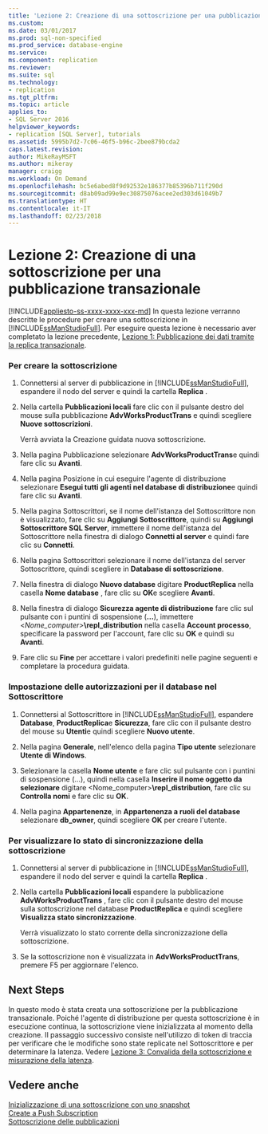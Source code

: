 ```yaml
---
title: 'Lezione 2: Creazione di una sottoscrizione per una pubblicazione transazionale | Microsoft Docs'
ms.custom: 
ms.date: 03/01/2017
ms.prod: sql-non-specified
ms.prod_service: database-engine
ms.service: 
ms.component: replication
ms.reviewer: 
ms.suite: sql
ms.technology:
- replication
ms.tgt_pltfrm: 
ms.topic: article
applies_to:
- SQL Server 2016
helpviewer_keywords:
- replication [SQL Server], tutorials
ms.assetid: 5995b7d2-7c06-46f5-b96c-2bee879bcda2
caps.latest.revision: 
author: MikeRayMSFT
ms.author: mikeray
manager: craigg
ms.workload: On Demand
ms.openlocfilehash: bc5e6abed8f9d92532e186377b85396b711f290d
ms.sourcegitcommit: d8ab09ad99e9ec30875076acee2ed303d61049b7
ms.translationtype: HT
ms.contentlocale: it-IT
ms.lasthandoff: 02/23/2018
---
```

# <a name="lesson-2-creating-a-subscription-to-the-transactional-publication"></a>Lezione 2: Creazione di una sottoscrizione per una pubblicazione transazionale
[!INCLUDE[appliesto-ss-xxxx-xxxx-xxx-md](../../includes/appliesto-ss-xxxx-xxxx-xxx-md.md)]
In questa lezione verranno descritte le procedure per creare una sottoscrizione in [!INCLUDE[ssManStudioFull](../../includes/ssmanstudiofull-md.md)]. Per eseguire questa lezione è necessario aver completato la lezione precedente, [Lezione 1: Pubblicazione dei dati tramite la replica transazionale](../../relational-databases/replication/lesson-1-publishing-data-using-transactional-replication.md).  
  
### <a name="to-create-the-subscription"></a>Per creare la sottoscrizione  
  
1.  Connettersi al server di pubblicazione in [!INCLUDE[ssManStudioFull](../../includes/ssmanstudiofull-md.md)], espandere il nodo del server e quindi la cartella **Replica** .  
  
2.  Nella cartella **Pubblicazioni locali** fare clic con il pulsante destro del mouse sulla pubblicazione **AdvWorksProductTrans** e quindi scegliere **Nuove sottoscrizioni**.  
  
    Verrà avviata la Creazione guidata nuova sottoscrizione.  
  
3.  Nella pagina Pubblicazione selezionare **AdvWorksProductTrans**e quindi fare clic su **Avanti**.  
  
4.  Nella pagina Posizione in cui eseguire l'agente di distribuzione selezionare **Esegui tutti gli agenti nel database di distribuzione**e quindi fare clic su **Avanti**.  
  
5.  Nella pagina Sottoscrittori, se il nome dell'istanza del Sottoscrittore non è visualizzato, fare clic su **Aggiungi Sottoscrittore**, quindi su **Aggiungi Sottoscrittore SQL Server**, immettere il nome dell'istanza del Sottoscrittore nella finestra di dialogo **Connetti al server** e quindi fare clic su **Connetti**.  
  
6.  Nella pagina Sottoscrittori selezionare il nome dell'istanza del server Sottoscrittore, quindi scegliere **<New Database>** in **Database di sottoscrizione**.  
  
7.  Nella finestra di dialogo **Nuovo database** digitare **ProductReplica** nella casella **Nome database** , fare clic su **OK**e scegliere **Avanti**.  
  
8.  Nella finestra di dialogo **Sicurezza agente di distribuzione** fare clic sul pulsante con i puntini di sospensione (**…**), immettere \<*Nome_computer>***\repl_distribution** nella casella **Account processo**, specificare la password per l'account, fare clic su **OK** e quindi su **Avanti**.  
  
9. Fare clic su **Fine** per accettare i valori predefiniti nelle pagine seguenti e completare la procedura guidata.  
  
### <a name="setting-database-permissions-at-the-subscriber"></a>Impostazione delle autorizzazioni per il database nel Sottoscrittore  
  
1.  Connettersi al Sottoscrittore in [!INCLUDE[ssManStudioFull](../../includes/ssmanstudiofull-md.md)], espandere **Database**, **ProductReplica**e **Sicurezza**, fare clic con il pulsante destro del mouse su **Utenti**e quindi scegliere **Nuovo utente**.  
  
2.  Nella pagina **Generale**, nell'elenco della pagina **Tipo utente** selezionare **Utente di Windows**.  
  
3.  Selezionare la casella **Nome utente** e fare clic sul pulsante con i puntini di sospensione (…), quindi nella casella **Inserire il nome oggetto da selezionare** digitare <Nome_computer>**\repl_distribution**, fare clic su **Controlla nomi** e fare clic su **OK**.  
  
4.  Nella pagina **Appartenenze**, in **Appartenenza a ruoli del database** selezionare **db_owner**, quindi scegliere **OK** per creare l'utente.  
  
### <a name="to-view-the-synchronization-status-of-the-subscription"></a>Per visualizzare lo stato di sincronizzazione della sottoscrizione  
  
1.  Connettersi al server di pubblicazione in [!INCLUDE[ssManStudioFull](../../includes/ssmanstudiofull-md.md)], espandere il nodo del server e quindi la cartella **Replica** .  
  
2.  Nella cartella **Pubblicazioni locali** espandere la pubblicazione **AdvWorksProductTrans** , fare clic con il pulsante destro del mouse sulla sottoscrizione nel database **ProductReplica** e quindi scegliere **Visualizza stato sincronizzazione**.  
  
    Verrà visualizzato lo stato corrente della sincronizzazione della sottoscrizione.  
  
3.  Se la sottoscrizione non è visualizzata in **AdvWorksProductTrans**, premere F5 per aggiornare l'elenco.  
  
## <a name="next-steps"></a>Next Steps  
In questo modo è stata creata una sottoscrizione per la pubblicazione transazionale. Poiché l'agente di distribuzione per questa sottoscrizione è in esecuzione continua, la sottoscrizione viene inizializzata al momento della creazione. Il passaggio successivo consiste nell'utilizzo di token di traccia per verificare che le modifiche sono state replicate nel Sottoscrittore e per determinare la latenza. Vedere [Lezione 3: Convalida della sottoscrizione e misurazione della latenza](../../relational-databases/replication/lesson-3-validating-the-subscription-and-measuring-latency.md).  
  
## <a name="see-also"></a>Vedere anche  
[Inizializzazione di una sottoscrizione con uno snapshot](../../relational-databases/replication/initialize-a-subscription-with-a-snapshot.md)  
[Create a Push Subscription](../../relational-databases/replication/create-a-push-subscription.md)  
[Sottoscrizione delle pubblicazioni](../../relational-databases/replication/subscribe-to-publications.md)  
  
